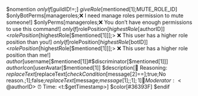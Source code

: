 $nomention 
$onlyIf[$guildID!=;] $giveRole[$mentioned[1];MUTE_ROLE_ID] 
$onlyBotPerms[manageroles;❌ I need manage roles permission to mute someone!] 
$onlyPerms[manageroles;❌ You don’t have enough permissions to use this command!] 
$onlyIf[$rolePosition[$highestRole[$authorID]]<$rolePosition[$highestRole[$mentioned[1]]];> ❌ This user has a higher role position than you!] $onlyIf[$rolePosition[$highestRole[$botID]]<$rolePosition[$highestRole[$mentioned[1]]];> ❌ This user has a higher role position than me!] $author[$username[$mentioned[1]]#$discriminator[$mentioned[1]]] 
$authorIcon[$userAvatar[$mentioned[1]] $description[🤬 Reasoning: $replaceText[$replaceText[$checkCondition[$message[2]==];true;No reason.;1];false;$replaceText[$message;$message[1];;1];1] 🔧 Moderator: <@$authorID> ⏰ Time: <t:$getTimestamp>] 
$color[#36393F]
$endif
